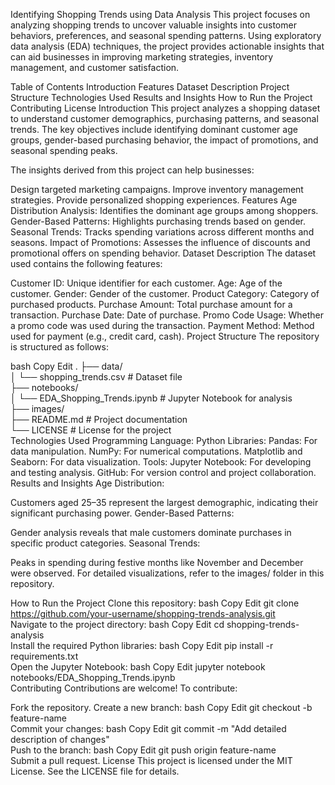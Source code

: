 Identifying Shopping Trends using Data Analysis
This project focuses on analyzing shopping trends to uncover valuable insights into customer behaviors, preferences, and seasonal spending patterns. Using exploratory data analysis (EDA) techniques, the project provides actionable insights that can aid businesses in improving marketing strategies, inventory management, and customer satisfaction.

Table of Contents
Introduction
Features
Dataset Description
Project Structure
Technologies Used
Results and Insights
How to Run the Project
Contributing
License
Introduction
This project analyzes a shopping dataset to understand customer demographics, purchasing patterns, and seasonal trends. The key objectives include identifying dominant customer age groups, gender-based purchasing behavior, the impact of promotions, and seasonal spending peaks.

The insights derived from this project can help businesses:

Design targeted marketing campaigns.
Improve inventory management strategies.
Provide personalized shopping experiences.
Features
Age Distribution Analysis: Identifies the dominant age groups among shoppers.
Gender-Based Patterns: Highlights purchasing trends based on gender.
Seasonal Trends: Tracks spending variations across different months and seasons.
Impact of Promotions: Assesses the influence of discounts and promotional offers on spending behavior.
Dataset Description
The dataset used contains the following features:

Customer ID: Unique identifier for each customer.
Age: Age of the customer.
Gender: Gender of the customer.
Product Category: Category of purchased products.
Purchase Amount: Total purchase amount for a transaction.
Purchase Date: Date of purchase.
Promo Code Usage: Whether a promo code was used during the transaction.
Payment Method: Method used for payment (e.g., credit card, cash).
Project Structure
The repository is structured as follows:

bash
Copy
Edit
.
├── data/  
│   └── shopping_trends.csv       # Dataset file  
├── notebooks/  
│   └── EDA_Shopping_Trends.ipynb # Jupyter Notebook for analysis  
├── images/  
├── README.md                     # Project documentation  
└── LICENSE                       # License for the project  
Technologies Used
Programming Language: Python
Libraries:
Pandas: For data manipulation.
NumPy: For numerical computations.
Matplotlib and Seaborn: For data visualization.
Tools:
Jupyter Notebook: For developing and testing analysis.
GitHub: For version control and project collaboration.
Results and Insights
Age Distribution:

Customers aged 25–35 represent the largest demographic, indicating their significant purchasing power.
Gender-Based Patterns:

Gender analysis reveals that male customers dominate purchases in specific product categories.
Seasonal Trends:

Peaks in spending during festive months like November and December were observed.
For detailed visualizations, refer to the images/ folder in this repository.

How to Run the Project
Clone this repository:
bash
Copy
Edit
git clone https://github.com/your-username/shopping-trends-analysis.git  
Navigate to the project directory:
bash
Copy
Edit
cd shopping-trends-analysis  
Install the required Python libraries:
bash
Copy
Edit
pip install -r requirements.txt  
Open the Jupyter Notebook:
bash
Copy
Edit
jupyter notebook notebooks/EDA_Shopping_Trends.ipynb  
Contributing
Contributions are welcome! To contribute:

Fork the repository.
Create a new branch:
bash
Copy
Edit
git checkout -b feature-name  
Commit your changes:
bash
Copy
Edit
git commit -m "Add detailed description of changes"  
Push to the branch:
bash
Copy
Edit
git push origin feature-name  
Submit a pull request.
License
This project is licensed under the MIT License. See the LICENSE file for details.
